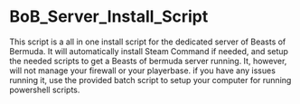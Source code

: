 # BoB_Server_Install_Script
This script is a all in one install script for the dedicated server of Beasts of Bermuda.
It will automatically install Steam Command if needed, and setup the needed scripts to get a Beasts of bermuda server running. It, however, will not manage your firewall or your playerbase.
if you have any issues running it, use the provided batch script to setup your computer for running powershell scripts.
